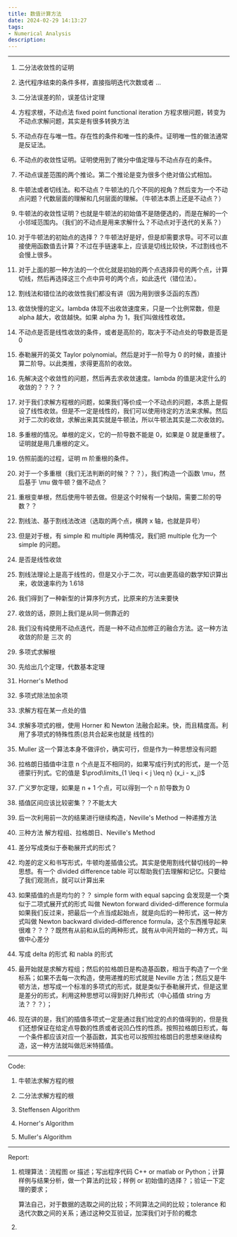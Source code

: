 ```yaml
---
title: 数值计算方法
date: 2024-02-29 14:13:27
tags:
- Numerical Analysis
description: 
---
```



---

1. 二分法收敛性的证明

2. 迭代程序结束的条件多样，直接指明迭代次数或者 ...

3. 二分法误差的阶，误差估计定理

4. 方程求根，不动点法 fixed point functional iteration 方程求根问题，转变为不动点求解问题，其实是有很多转换方法

5. 不动点存在与唯一性。存在性的条件和唯一性的条件。证明唯一性的做法通常是反证法。

6. 不动点的收敛性证明。证明使用到了微分中值定理与不动点存在的条件。

7. 不动点误差范围的两个推论。第二个推论是变为很多个绝对值公式相加。

8. 牛顿法或者切线法。和不动点？牛顿法的几个不同的视角？然后变为一个不动点问题？代数层面的理解和几何层面的理解。（牛顿法本质上还是不动点？）

9. 牛顿法的收敛性证明？也就是牛顿法的初始值不是随便选的，而是在解的一个小邻域范围内。（我们的不动点是用来求解什么？不动点对于迭代的关系？）

10. 对于牛顿法的初始点的选择？？牛顿法好是好，但是却需要求导。可不可以直接使用函数值去计算？不过在手链速率上，应该是切线比较快，不过割线也不会慢上很多。

11. 对于上面的那一种方法的一个优化就是初始的两个点选择异号的两个点，计算切线，然后再选择这三个点中异号的两个点，如此迭代（错位法）。

12. 割线法和错位法的收敛性我们都没有讲（因为用到很多泛函的东西）

13. 收敛快慢的定义。lambda 体现不出收敛速度来，只是一个比例常数，但是 alpha 越大，收敛越快。如果 alpha 为 1，我们叫做线性收敛。

14. 不动点是否是线性收敛的条件，或者是高阶的，取决于不动点处的导数是否是 0

15. 泰勒展开的英文 Taylor polynomial。然后是对于一阶导为 0 的时候，直接计算二阶导。以此类推，求得更高阶的收敛。

16. 先解决这个收敛性的问题，然后再去求收敛速度。lambda 的值是决定什么的收敛的？？？？

17. 对于我们求解方程根的问题，如果我们等价成一个不动点的问题，本质上是假设了线性收敛。但是不一定是线性的，我们可以使用待定的方法来求解。然后对于二次的收敛，求解出来其实就是牛顿法，所以牛顿法其实是二次收敛的。

18. 多重根的情况。单根的定义，它的一阶导数不能是 0，如果是 0 就是重根了。证明就是用几重根的定义。

19. 仿照前面的过程，证明 m 阶重根的条件。

20. 对于一个多重根（我们无法判断的时候？？？），我们构造一个函数 \mu，然后基于 \mu 做牛顿？做不动点？

21. 重根变单根，然后使用牛顿去做。但是这个时候有一个缺陷，需要二阶的导数？？


22. 割线法、基于割线法改进（选取的两个点，横跨 x 轴，也就是异号）

23. 但是对于根，有 simple 和 multiple 两种情况，我们把 multiple 化为一个 simple 的问题。

24. 是否是线性收敛

25. 割线法理论上是高于线性的，但是又小于二次，可以由更高级的数学知识算出来，收敛速率约为 1.618

26. 我们得到了一种新型的计算序列方式，比原来的方法来要快

27. 收敛的话，原则上我们是从同一侧靠近的

28. 我们没有纯使用不动点迭代，而是一种不动点加修正的融合方法。这一种方法收敛的阶是 三次 的

29. 多项式求解根

30. 先给出几个定理，代数基本定理

31. Horner's Method

32. 多项式除法加余项

33. 求解方程在某一点处的值

34. 求解多项式的根，使用 Horner 和 Newton 法融合起来。快，而且精度高。利用了多项式的特殊性质(总共合起来也就是 线性的)

35. Muller 这一个算法本身不做评价，确实可行，但是作为一种思想没有问题

36. 拉格朗日插值中注意 n 个点是互不相同的，如果写成行列式的形式，是一个范德蒙行列式。它的值是 $\prod\limits_{1 \leq i < j \leq n} (x_i - x_j)$

37. 广义罗尔定理，如果是 n + 1 个点，可以得到一个 n 阶导数为 0

38. 插值区间应该比较密集？？不能太大

39. 后一次利用前一次的结果进行继续构造，Neville's Method 一种递推方法

40. 三种方法 解方程组、拉格朗日、Neville's Method

41. 差分写成类似于泰勒展开式的形式？

42. 均差的定义和书写形式，牛顿均差插值公式。其实是使用割线代替切线的一种思想。有一个 divided difference table 可以帮助我们去理解和记忆。只要给了我们观测点，就可以计算出来

43. 如果插值的点是均匀的？？ simple form with equal sapcing 会发现是一个类似于二项式展开式的形式 叫做 Newton forward divided-difference formula 如果我们反过来，把最后一个点当成起始点，就是向后的一种形式，这一种方式叫做 Newton backward divided-difference formula，这个东西推导起来很难？？？？既然有从前和从后的两种形式，就有从中间开始的一种方式，叫做中心差分

44. 写成 delta 的形式 和 nabla 的形式

45. 最开始就是求解方程组；然后的拉格朗日是构造基函数，相当于构造了一个坐标系；如果不去每一次构造，使用递推的形式就是 Neville 方法；然后又是牛顿方法，想写成一个标准的多项式的形式，就是类似于泰勒展开式，但是这里是差分的形式，利用这种思想可以得到好几种形式（中心插值 string 方法？？？）；

46. 现在讲的是，我们的插值多项式一定是通过我们给定的点的值得到的，但是我们还想保证在给定点导数的性质或者说凹凸性的性质。按照拉格朗日形式，每一个条件都应该对应一个基函数，其实也可以按照拉格朗日的思想来继续构造，这一种方法就叫做厄米特插值。

---

Code:

1. 牛顿法求解方程的根

2. 二分法求解方程的根

3. Steffensen Algorithm

4. Horner's Algorithm

5. Muller's Algorithm

---

Report:

1. 梳理算法：流程图 or 描述；写出程序代码 C++ or matlab or Python；计算样例与结果分析，做一个算法的比较；样例 or 初始值的选择？；验证一下定理的要求；

    算法自己，对于数据的选取之间的比较；不同算法之间的比较；tolerance 和 迭代次数之间的关系；通过这种交互验证，加深我们对于阶的概念

2. 